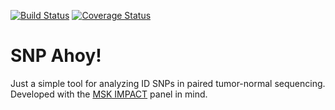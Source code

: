 [![Build Status](https://travis-ci.org/micknudsen/snpahoy.svg?branch=master)](https://travis-ci.org/micknudsen/snpahoy) [![Coverage Status](https://coveralls.io/repos/github/micknudsen/snpahoy/badge.svg?branch=master)](https://coveralls.io/github/micknudsen/snpahoy?branch=master)

# SNP Ahoy!

Just a simple tool for analyzing ID SNPs in paired tumor-normal sequencing. Developed with the [MSK IMPACT](https://doi.org/10.1016/j.jmoldx.2014.12.006) panel in mind.
